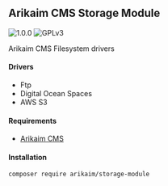 ## Arikaim CMS Storage Module
![1.0.0](https://img.shields.io/github/release/arikaim/storage-module.svg)
![GPLv3](https://img.shields.io/badge/License-GPLv3-blue.svg)


Arikaim CMS Filesystem drivers

#### Drivers
 * Ftp
 * Digital Ocean Spaces
 * AWS S3
  

#### Requirements  
  * [Arikaim CMS](https://github.com/arikaim/arikaim)


#### Installation

```sh
composer require arikaim/storage-module
```